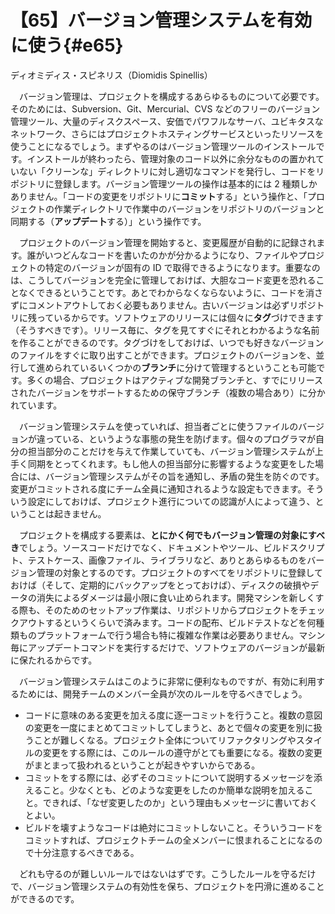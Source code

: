# 【65】バージョン管理システムを有効に使う{#e65}

<div class="author">ディオミディス・スピネリス（Diomidis Spinellis）</div>

　バージョン管理は、プロジェクトを構成するあらゆるものについて必要です。そのためには、Subversion、Git、Mercurial、CVS などのフリーのバージョン管理ツール、大量のディスクスペース、安価でパワフルなサーバ、ユビキタスなネットワーク、さらにはプロジェクトホスティングサービスといったリソースを使うことになるでしょう。まずやるのはバージョン管理ツールのインストールです。インストールが終わったら、管理対象のコード以外に余分なものの置かれていない「クリーンな」ディレクトリに対し適切なコマンドを発行し、コードをリポジトリに登録します。バージョン管理ツールの操作は基本的には 2 種類しかありません。「コードの変更をリポジトリに**コミット**する」という操作と、「プロジェクトの作業ディレクトリで作業中のバージョンをリポジトリのバージョンと同期する（**アップデー卜**する）」という操作です。

　プロジェクトのバージョン管理を開始すると、変更履歴が自動的に記録されます。誰がいつどんなコードを書いたのかが分かるようになり、ファイルやプロジェクトの特定のバージョンが固有の ID で取得できるようになります。重要なのは、こうしてバージョンを完全に管理しておけば、大胆なコード変更を恐れることなくできるということです。あとでわからなくならないように、コードを消さずにコメントアウトしておく必要もありません。古いバージョンは必ずリポジトリに残っているからです。ソフトウェアのリリースには個々に**タグ**づけできます（そうすべきです）。リリース毎に、タグを見てすぐにそれとわかるような名前を作ることができるのです。タグづけをしておけば、いつでも好きなバージョンのファイルをすぐに取り出すことができます。プロジェクトのバージョンを、並行して進められているいくつかの**ブランチ**に分けて管理するということも可能です。多くの場合、プロジェクトはアクティブな開発ブランチと、すでにリリースされたバージョンをサポートするための保守ブランチ（複数の場合あり）に分かれています。

　バージョン管理システムを使っていれば、担当者ごとに使うファイルのバージョンが違っている、というような事態の発生を防げます。個々のプログラマが自分の担当部分のことだけを与えて作業していても、バージョン管理システムが上手く同期をとってくれます。もし他人の担当部分に影響するような変更をした場合には、バージョン管理システムがその旨を通知し、矛盾の発生を防ぐのです。変更がコミットされる度にチーム全員に通知されるような設定もできます。そういう設定にしておけば、プロジェクト進行についての認識が人によって違う、ということは起きません。

　プロジェクトを構成する要素は、**とにかく何でもバージョン管理の対象にすべき**でしょう。ソースコードだけでなく、ドキュメントやツール、ビルドスクリプト、テストケース、画像ファイル、ライブラリなど、ありとあらゆるものをバージョン管理の対象とするのです。プロジェクトのすべてをリポジトリに登録しておけば（そして、定期的にバックアップをとっておけば）、ディスクの破損やデータの消失によるダメージは最小限に食い止められます。開発マシンを新しくする際も、そのためのセットアップ作業は、リポジトリからプロジェクトをチェックアウトするというくらいで済みます。コードの配布、ビルドテストなどを何種類ものプラットフォームで行う場合も特に複雑な作業は必要ありません。マシン毎にアップデートコマンドを実行するだけで、ソフトウェアのバージョンが最新に保たれるからです。

　バージョン管理システムはこのように非常に便利なものですが、有効に利用するためには、開発チームのメンバー全員が次のルールを守るべきでしょう。

* コードに意味のある変更を加える度に逐一コミットを行うこと。複数の意図の変更を一度にまとめてコミットしてしまうと、あとで個々の変更を別に扱うことが難しくなる。プロジェクト全体についてリファクタリングやスタイルの変更をする際には、このルールの遵守がとても重要になる。複数の変更がまとまって扱われるということが起きやすいからである。
* コミットをする際には、必ずそのコミットについて説明するメッセージを添えること。少なくとも、どのような変更をしたのか簡単な説明を加えること。できれば、「なぜ変更したのか」という理由もメッセージに書いておくとよい。
* ビルドを壊すようなコードは絶対にコミットしないこと。そういうコードをコミットすれば、プロジェクトチームの全メンバーに恨まれることになるので十分注意するべきである。

　どれも守るのが難しいルールではないはずです。こうしたルールを守るだけで、バージョン管理システムの有効性を保ち、プロジェクトを円滑に進めることができるのです。
